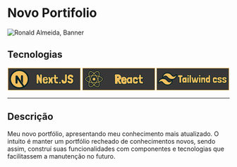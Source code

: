 # Novo Portifolio

<img src="https://s10.gifyu.com/images/portifolio-video.gif" alt="Ronald Almeida, Banner">

## Tecnologias

<p align="center">
    <img src="https://raw.githubusercontent.com/Ronaldjga/Ronaldjga/main/img/nextjsBanner.png" alt="NextJs Banner">
    <img src="https://raw.githubusercontent.com/Ronaldjga/Ronaldjga/main/img/reactjsBanner.png" alt="React Banner">
    <img src="https://raw.githubusercontent.com/Ronaldjga/Ronaldjga/main/img/twBanner.png" alt="TailwindCSS Banner">
</p>

<hr> </hr>

## Descrição

<p>Meu novo portfólio, apresentando meu conhecimento mais atualizado. O intuito é manter um portfólio recheado de conhecimentos novos, sendo assim, construí suas funcionalidades com componentes e tecnologias que facilitassem a manutenção no futuro.</p>